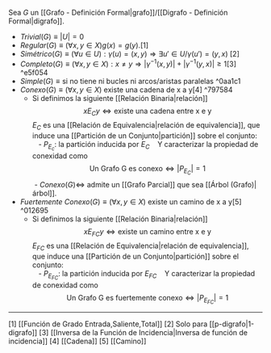 Sea $G$ un [[Grafo - Definición Formal|grafo]]/[[Digrafo - Definición Formal|digrafo]]. 
- $Trivial(G)≡|U|=0$ 
- $Regular(G) ≡ (∀x,y∈X) g(x)=g(y)$.[1] 
- $Simétrico(G) ≡ (∀u∈U):γ(u)=(x,y) ⇒ ∃u'∈U/γ(u')=(y,x)$ [2]
- $Completo(G)≡(∀x,y∈X):x≠y⇒|γ^{-1}(x,y)|+|γ^{-1}(y,x)|≥1$[3] ^e5f054
- $Simple(G)≡\text{si no tiene ni bucles ni arcos/aristas paralelas}$ ^0aa1c1
- $Conexo(G)≡ (∀x,y∈X) \text{ existe una cadena de x a y}$[4] ^797584
	- Si definimos la siguiente [[Relación Binaria|relación]] $$xE_Cy ⇔ \text{existe una cadena entre x e y }$$
		$E_C$ es una [[Relación de Equivalencia|relación de equivalencia]], que induce una [[Partición de un Conjunto|partición]] sobre el conjunto:  
		   - $P_{E_c}$: la partición inducida por $E_C$
	   Y caracterizar la propiedad de conexidad como $$\text{Un Grafo G es conexo} ⇔ |P_{E_C}|=1$$
	 - $Conexo(G)⇔$ admite un [[Grafo Parcial]] que sea [[Árbol (Grafo)|árbol]].
- $Fuertemente\ Conexo(G)≡ (∀x,y∈X) \text{ existe un camino de x a y}$[5] ^012695
	-  Si definimos la siguiente [[Relación Binaria|relación]] $$xE_{FC}y ⇔ \text{existe un camino entre x e y }$$
		$E_{FC}$ es una [[Relación de Equivalencia|relación de equivalencia]], que induce una [[Partición de un Conjunto|partición]] sobre el conjunto:  
		   - $P_{E_{FC}}$: la partición inducida por $E_{FC}$
	   Y caracterizar la propiedad de conexidad como $$\text{Un Grafo G es fuertemente conexo} ⇔ |P_{E_{FC}}|=1$$
***
[1]  [[Función de Grado Entrada,Saliente,Total]]
[2] Solo para [[p-digrafo|1-digrafo]]
[3]  [[Inversa de la Función de Incidencia|Inversa de función de incidencia]]
[4]  [[Cadena]]
[5]  [[Camino]]
